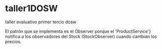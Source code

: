 # taller1DOSW
taller evaluativo primer tercio dosw


El patrón que se implementa es el Observer porque el 'ProductService'}
notifica a los observadores del Stock (StockObserver) cuando cambian
los precios.
